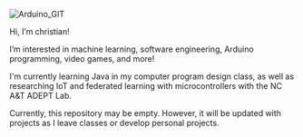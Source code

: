 
![Arduino_GIT](https://user-images.githubusercontent.com/98237169/179842025-045304b0-26db-4a49-8da2-654409891787.jpg)


Hi, I’m christian!

I’m interested in machine learning, software engineering, Arduino programming, video games, and more!

I'm currently learning Java in my computer program design class, as well as researching IoT and federated learning with microcontrollers with the NC A&T ADEPT Lab.

Currently, this repository may be empty. However, it will be updated with projects as I leave classes or develop personal projects. 
